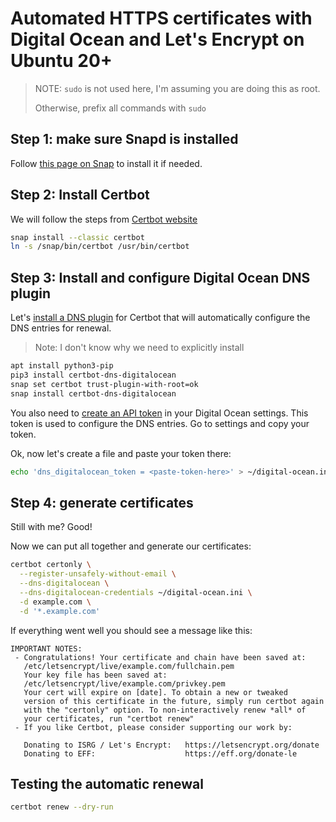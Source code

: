 # Automated HTTPS certificates with Digital Ocean and Let's Encrypt on Ubuntu 20+

> NOTE: `sudo` is not used here, I'm assuming you are doing this as root.
>
> Otherwise, prefix all commands with `sudo`

## Step 1: make sure Snapd is installed

Follow [this page on Snap](https://snapcraft.io/docs/installing-snapd) to install it if needed.

## Step 2: Install Certbot

We will follow the steps from [Certbot website](https://certbot.eff.org/lets-encrypt/snap-nginx)

```bash
snap install --classic certbot
ln -s /snap/bin/certbot /usr/bin/certbot
```

## Step 3: Install and configure Digital Ocean DNS plugin

Let's [install a DNS plugin](https://certbot-dns-digitalocean.readthedocs.io/en/stable/) for Certbot that will automatically configure the DNS entries for renewal.

> Note: I don't know why we need to explicitly install

```bash
apt install python3-pip
pip3 install certbot-dns-digitalocean
snap set certbot trust-plugin-with-root=ok
snap install certbot-dns-digitalocean
```

You also need to [create an API token](https://cloud.digitalocean.com/account/api/tokens?i=d7938a) in your Digital Ocean settings.
This token is used to configure the DNS entries. Go to settings and copy your token.

Ok, now let's create a file and paste your token there:

```bash
echo 'dns_digitalocean_token = <paste-token-here>' > ~/digital-ocean.ini
```

## Step 4: generate certificates

Still with me? Good!

Now we can put all together and generate our certificates:

```bash
certbot certonly \
  --register-unsafely-without-email \
  --dns-digitalocean \
  --dns-digitalocean-credentials ~/digital-ocean.ini \
  -d example.com \
  -d '*.example.com'
```

If everything went well you should see a message like this:

```
IMPORTANT NOTES:
 - Congratulations! Your certificate and chain have been saved at:
   /etc/letsencrypt/live/example.com/fullchain.pem
   Your key file has been saved at:
   /etc/letsencrypt/live/example.com/privkey.pem
   Your cert will expire on [date]. To obtain a new or tweaked
   version of this certificate in the future, simply run certbot again
   with the "certonly" option. To non-interactively renew *all* of
   your certificates, run "certbot renew"
 - If you like Certbot, please consider supporting our work by:

   Donating to ISRG / Let's Encrypt:   https://letsencrypt.org/donate
   Donating to EFF:                    https://eff.org/donate-le
 ```
 
 ## Testing the automatic renewal
 
 ```bash
 certbot renew --dry-run
 ```
